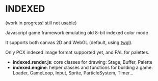 # INDEXED
(work in progress! still not usable)

Javascript game framework emulating old 8-bit indexed color mode

It supports both canvas 2D and WebGL (default, using [twgl](twgljs.org)).

Only PCX indexed image format supported yet, and PAL for palettes.

* __indexed.render.js__: core classes for drawing: Stage, Buffer, Palette
* __indexed.engine__: helper classes and functions for building a game: Loader, GameLoop, Input, Sprite, ParticleSystem, Timer...